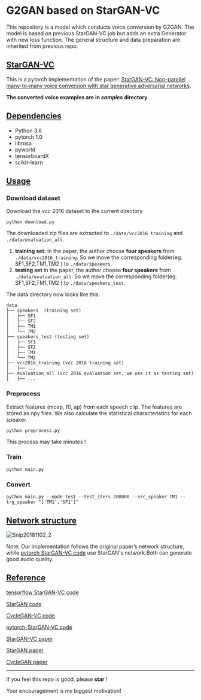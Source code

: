 # G2GAN based on StarGAN-VC
This repository is a model which conducts voice conversion by G2GAN. The model is based on previous StarGAN-VC job but adds an extra Generator with new loss function. The general structure and data preparation are inherited from previous repo.

## [StarGAN-VC](https://github.com/hujinsen/pytorch-StarGAN-VC)

This is a pytorch implementation of the paper: [StarGAN-VC: Non-parallel many-to-many voice conversion with star generative adversarial networks](https://arxiv.org/abs/1806.02169).

**The converted voice examples are in *samples* directory**



## [Dependencies](https://github.com/hujinsen/pytorch-StarGAN-VC)
- Python 3.6 
- pytorch 1.0
- librosa 
- pyworld 
- tensorboardX
- scikit-learn


## [Usage](https://github.com/hujinsen/pytorch-StarGAN-VC)

### Download dataset

Download the vcc 2016 dataset to the current directory 

```
python download.py 
```

The downloaded zip files are extracted to `./data/vcc2016_training` and `./data/evaluation_all`.

1. **training set:** In the paper, the author choose **four speakers** from `./data/vcc2016_training`. So we  move the corresponding folder(eg. SF1,SF2,TM1,TM2 ) to `./data/speakers`.
2. **testing set** In the paper, the author choose **four speakers** from `./data/evaluation_all`. So we  move the corresponding folder(eg. SF1,SF2,TM1,TM2 ) to `./data/speakers_test`.

The data directory now looks like this:

```
data
├── speakers  (training set)
│   ├── SF1
│   ├── SF2
│   ├── TM1
│   └── TM2
├── speakers_test (testing set)
│   ├── SF1
│   ├── SF2
│   ├── TM1
│   └── TM2
├── vcc2016_training (vcc 2016 training set)
│   ├── ...
├── evaluation_all (vcc 2016 evaluation set, we use it as testing set)
│   ├── ...
```

### Preprocess

Extract features (mcep, f0, ap) from each speech clip.  The features are stored as npy files. We also calculate the statistical characteristics for each speaker.

```
python preprocess.py
```

This process may take minutes !


### Train

```
python main.py
```



### Convert



```
python main.py --mode test --test_iters 200000 --src_speaker TM1 --trg_speaker "['TM1','SF1']"
```


## [Network structure](https://github.com/hujinsen/pytorch-StarGAN-VC)

![Snip20181102_2](https://github.com/hujinsen/StarGAN-Voice-Conversion/raw/master/imgs/Snip20181102_2.png)



 Note: Our implementation follows the original paper’s network structure, while [pytorch StarGAN-VC code](https://github.com/liusongxiang/StarGAN-Voice-Conversion) use StarGAN's network.Both can generate good audio quality. 

## [Reference](https://github.com/hujinsen/pytorch-StarGAN-VC)
[tensorflow StarGAN-VC code](https://github.com/hujinsen/StarGAN-Voice-Conversion)

[StarGAN code](https://github.com/taki0112/StarGAN-Tensorflow)

[CycleGAN-VC code](https://github.com/leimao/Voice_Converter_CycleGAN)


[pytorch-StarGAN-VC code](https://github.com/liusongxiang/StarGAN-Voice-Conversion)

[StarGAN-VC paper](https://arxiv.org/abs/1806.02169)

[StarGAN paper](https://arxiv.org/abs/1806.02169)

[CycleGAN paper](https://arxiv.org/abs/1703.10593v4)

---

If you feel this repo is good, please  **star**  ! 

Your encouragement is my biggest motivation!
